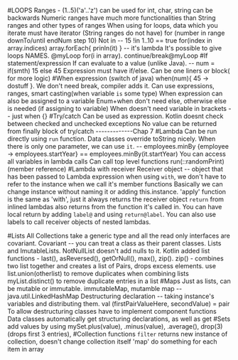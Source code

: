 #LOOPS
Ranges - (1..5)('a'..'z') can be used for int, char, string
can be backwards
Numeric ranges have much more functionalities than String ranges and other types of ranges
When using for loops, data which you iterate must have iterator (String ranges do not have)
for (number in range downTo/until endNum step 10)
Not in -- 15 !in 1..10 == true
for(index in array.indices)
array.forEach{ prinln(it) } -- it's lambda
It's possible to give loops NAMES. @myLoop for(i in array). continue/break@myLoop
#If statement/expression
If can evaluate to a value (unlike Java). -- num = if(smth) 15 else 45
Expression must have if/else. Can be one liners or block( for more logic)
#When expression (switch of java)
when(num){ 45 -> dostuff }. We don't need break, compiler adds it.
Can use expressions, ranges, smart casting(when variable `is` some type)
When expression can also be assigned to a variable
Enum+when don't need else, otherwise else is needed (if assigning to variable)
When doesn't need variable in brackets -- just when {}
#Try/catch
Can be used as expression.
Kotlin doesnt check between checked and unchecked exceptions
No value can be returned from finally block of try/catch
-------------Chap 7
#Lambda
Can be run directly using `run` function.
Data classes override toString nicely.
When there is only one parameter, we can use `it`. -- employees.minBy {employee -> employees.startYear} == employees.minBy(it.startYear)
You can access all variables in lambda calls 
Can call top level functions run(::randomPrint) (member reference)
#Lambda with receiver
Receiver object -- object that has been passed to Lambda expression
when using `with`, we don't have to refer to the instance when we call it's member functions
Basically we can change instance without naming it or adding this.instance.
'apply' function is the same as 'with', just it always returns the receiver object
`return` from inlined lambdas also returns from the function it's called in.
You can have local return by adding `label@` and using `return@label`.
You can also use labels to call receiver objects of nested lambdas.

#Lists
All Collections take a generic type and all the read only interfaces are covariant.
Covariant -- you can treat a class as their parent classes.
Lists and ImutableLists. NotNullList doesn't add nulls to it.
Kotlin added list functions - last(), asReversed(), getOrNull(), max(), zip().
zip() - combines two list together and creates a list of Pairs, drops excess elements.
use list.union(otherlist)  to remove duplicates when combining lists
myList.distinct()  to remove duplicate entries in a list
#Maps
Just as lists, can be mutable or immutable.
immutableMap, mutamble map -- java.util.LinkedHashMap
Destructuring declaration -- taking instance's variables and distributing them.
val (firstPairValueHere, secondValue) = pair
To allow destructuring classes have to implement component functions
Data classes automatically get structuring declarations, as well as get
#Sets
add values by using mySet.plus(value), .minus(value), .average(), drop(3) (drops first 3 entries), 
#Collection functions
`filter` returns new instance of collection, doesn't change collection itself
'map' do something for each item in array